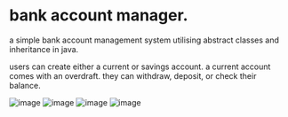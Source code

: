 # bank account manager.

a simple bank account management system utilising abstract classes and inheritance in java.

users can create either a current or savings account. a current account comes with an overdraft.
they can withdraw, deposit, or check their balance.

![image](https://github.com/user-attachments/assets/8a3bc10a-2539-4b75-8cae-6c5bd44127ff)
![image](https://github.com/user-attachments/assets/80c1d53a-47b9-4613-9439-32c506cd287a)
![image](https://github.com/user-attachments/assets/69fa9f4b-a119-43cf-95d1-d2dc656ea98a)
![image](https://github.com/user-attachments/assets/c359c7ff-9558-452c-a963-38a83cca3110)
